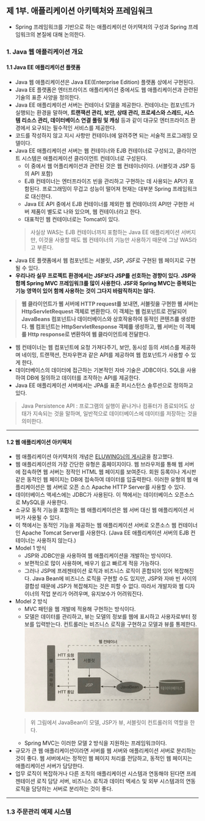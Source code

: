 ## 제 1부. 애플리케이션 아키텍처와 프레임워크
- Spring 프레임워크를 기반으로 하는 애플리케이션 아키텍처의 구성과 Spring 프레임워크의 본질에 대해 논의한다.


### 1. Java 웹 애플리케이션 개요
#### 1.1 Java EE 애플리케이션 플랫폼

- Java 웹 애플리케이션은 Java EE(Enterprise Edition) 플랫폼 상에서 구현된다.
- Java EE 플랫폼은 엔터프라이즈 애플리케이션 중에서도 웹 애플리케이션과 관련된 기술의 표준 사양을 정의한다.
- Java EE 애플리케이션 서버는 컨테이너 모델을 제공한다. 컨테이너는 컴포넌트가 실행되는 환경을 말하며, **트랜잭션 관리, 보안, 상태 관리, 프로세스와 스레드, 시스템 리소스 관리, 데이터베이스 연결 풀링 및 캐싱** 등과 같이 대규모 엔터프라이즈 환경에서 요구되는 필수적인 서비스를 제공한다.
- 코드를 작성하지 않고 지시 사항만 컨테이너에 알려주면 되는 서술적 프로그래밍 모델이다.
- Java EE 애플리케이션 서버는 웹 컨테이너와 EJB 컨테이너로 구성되고, 클라이언트 시스템은 애플리케이션 클라이언트 컨테이너로 구성된다.
  - 이 중에서 웹 어플리케이션과 관련된 것은 웹 컨테이너이다. (서블릿과 JSP 등의 API 포함)
  - EJB 컨테이너는 엔터프라이즈 빈을 관리하고 구현하는 데 사용되는 API가 포함된다. 프로그래밍이 무겁고 성능이 떨어져 현재는 대부분 Spring 프레임워크로 대신한다.
  - Java EE API 중에서 EJB 컨테이너를 제외한 웹 컨테이너의 API만 구현한 서버 제품이 별도로 나와 있으며, 웹 컨테이너라고 한다.
  - 대표적인 웹 컨테이너로는 Tomcat이 있다.
  > 사실상 WAS는 EJB 컨테이너까지 포함하는 Java EE 애플리케이션 서버지만, 이것을 사용할 때도 웹 컨테이너의 기능만 사용하기 때문에 그냥 WAS라고 부른다.
- Java EE 플랫폼에서 웹 컴포넌트는 서블릿, JSP, JSF로 구현된 웹 페이지로 구현될 수 있다.
- **우리나라 실무 프로젝트 환경에서는 JSF보다 JSP를 선호하는 경향이 있다. JSP와 함께 Spring MVC 프레임워크를 많이 사용한다. JSF와 Spring MVC는 중복되는 기능 영역이 있어 함께 사용하는 것이 그다지 바람직하지는 않다.**
> **웹 클라이언트가 웹 서버에 HTTP request를 보내면, 서블릿을 구현한 웹 서버는 HttpServletRequest 객체로 변환한다. 이 객체는 웹 컴포넌트로 전달되어 JavaBeans 컴포넌트나 데이터베이스와 상호작용하여
> 동적인 콘텐츠를 생성한다. 웹 컴포넌트는 HttpServletResponse 객체를 생성하고, 웹 서버는 이 객체를 Http response로 변환하여 웹 클라이언트에 전달한다.**
- 웹 컨테이너는 웹 컴포넌트에 요청 가져다주기, 보안, 동시성 등의 서비스를 제공하며 네이밍, 트랜잭션, 전자우편과 같은 API를 제공하여 웹 컴포넌트가 사용할 수 있게 한다.
- 데이터베이스의 데이터에 접근하는 기본적인 자바 기술은 JDBC이다. SQL을 사용하여 DB에 질의하고 데이터를 조작하는 API를 제공한다.
- Java EE 애플리케이션 서버에서는 JPA를 표준 퍼시스턴스 솔루션으로 정의하고 있다.
> Java Persistence API : 프로그램의 실행이 끝나거나 컴퓨터가 종료되어도 상태가 지속되는 것을 말하며, 일반적으로 데이터베이스에 데이터를 저장하는 것을 의미한다.

---

#### 1.2 웹 애플리케이션 아키텍처
- 웹 애플리케이션 아키텍처의 개념은 [ELUWING님의 게시글](https://nitro04.blogspot.com/2020/01/web-web-application-architecture.html)을 참고했다.
- 웹 애플리케이션의 가장 간단한 유형은 홈페이지이다. 웹 브라우저를 통해 웹 서버에 접속하면 웹 서버는 정적인 HTML 웹 페이지를 보여준다. 회원 등록이나 게시판 같은 동적인 웹 페이지는 DB에 접속하여 데이터를 입출력한다. 이러한 유형의 웹 애플리케이션은 웹 서버로 오픈 소스 Apache HTTP Server를 사용할 수 있다.
- 데이터베이스 액세스에는 JDBC가 사용된다. 이 책에서는 데이터베이스 오픈소스로 MySQL을 사용한다.
- 소규모 동적 기능을 포함하는 웹 애플리케이션은 웹 서버 대신 웹 애플리케이션 서버가 사용될 수 있다.
- 이 책에서는 동적인 기능을 제공하는 웹 애플리케이션 서버로 오픈소스 웹 컨테이너인 Apache Tomcat Server를 사용한다. (Java EE 애플리케이션 서버의 EJB 컨테이너는 사용하지 않는다.)
- Model 1 방식
  - JSP와 JDBC만을 사용하여 웹 애플리케이션을 개발하는 방식이다.
  - 보편적으로 많이 사용하며, 배우기 쉽고 빠르게 적응 가능하다.
  - 그러나 JSP에 프레젠테이션 로직과 비즈니스 로직이 혼합되어 있어 복잡해진다. Java Bean에 비즈니스 로직을 구현할 수도 있지만, JSP와 자바 빈 사이의 결합성 때문에 JSP가 복잡해지는 것은 피할 수 없다. 따라서 개발자와 웹 디자이너의 작업 분리가 어려우며, 유지보수가 어려워진다.
- Model 2 방식
  - MVC 패턴을 웹 개발에 적용해 구현하는 방식이다. 
  - 모델은 데이터를 관리하고, 뷰는 모델의 정보를 웹에 표시하고 사용자로부터 정보를 입력받는다. 컨트롤러는 비즈니스 로직을 구현하고 모델과 뷰를 통제한다.<br>
  ![](https://github.com/kimsojung1121/TIL/blob/master/Book/All-in-One-JAVA/img/model2.jpg)
  > 위 그림에서 JavaBean이 모델, JSP가 뷰, 서블릿이 컨트롤러의 역할을 한다.
  - Spring MVC는 이러한 모델 2 방식을 지원하는 프레임워크이다.
- 규모가 큰 웹 애플리케이션이라면 서버를 웹 서버와 애플리케이션 서버로 분리하는 것이 좋다. 웹 서버에서는 정적인 웹 페이지 처리를 전담하고, 동적인 웹 페이지는 애플리케이션 서버가 담당한다.
- 업무 로직이 복잡하거나 다른 조직의 애플리케이션 시스템과 연동해야 된다면 프레젠테이션 로직 담당 서버, 비즈니스 로직과 데이터 엑세스 및 외부 시스템과의 연동 로직을 담당하는 서버로 분리하는 것이 좋다.

---

### 1.3 주문관리 예제 시스템
